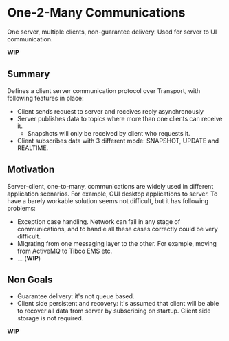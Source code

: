 # One-2-Many Communications
One server, multiple clients, non-guarantee delivery. Used for server to UI communication.

**WIP**

## Summary
Defines a client server communication protocol over Transport, with following features in place:
* Client sends request to server and receives reply asynchronously
* Server publishes data to topics where more than one clients can receive it.
  * Snapshots will only be received by client who requests it.
* Client subscribes data with 3 different mode: SNAPSHOT, UPDATE and REALTIME.

## Motivation
Server-client, one-to-many, communications are widely used in different application scenarios. For example, GUI desktop applications to server. To have a barely workable solution seems not difficult, but it has following problems:
* Exception case handling. Network can fail in any stage of communications, and to handle all these cases correctly could be very difficult.
* Migrating from one messaging layer to the other. For example, moving from ActiveMQ to Tibco EMS etc.
* ... (**WIP**)

## Non Goals
* Guarantee delivery: it's not queue based.
* Client side persistent and recovery: it's assumed that client will be able to recover all data from server by subscribing on startup. Client side storage is not required.

**WIP**